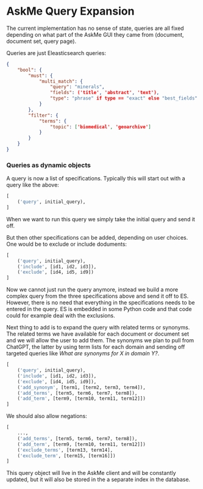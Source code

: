 # AskMe Query Expansion

The current implementation has no sense of state, queries are all fixed depending on what part of the AskMe GUI they came from (document, document set, query page).

Queries are just Eleasticsearch queries:

```json
{
	"bool": {
		"must": {
			"multi_match": {
				"query": "minerals", 
				"fields": ('title', 'abstract', 'text'),
				"type": "phrase" if type == "exact" else "best_fields"
			}
		},
		"filter": {
			"terms": {
				"topic": ['biomedical', 'geoarchive']
			}
		}
	}
}
```


### Queries as dynamic objects

A query is now a list of specifications. Typically this will start out with a query like the above:

```python
[
	('query', initial_query),
]
```

When we want to run this query we simply take the initial query and send it off.

But then other specifications can be added, depending on user choices. One would be to exclude or include doduments:

```python
[
	('query', initial_query),
	('include', [id1, id2, id3]),
	('exclude', [id4, id5, id9])
]
```

Now we cannot just run the query anymore, instead we build a more complex query from the three specifications above and send it off to ES. However, there is no need that everything in the specifications needs to be entered in the query. ES is embedded in some Python code and that code could for example deal with the exclusions.

Next thing to add is to expand the query with related terms or synonyms. The related terms we have available for each document or document set and we will allow the user to add them. The synonyms we plan to pull from ChatGPT, the latter by  using term lists for each domain and sending off targeted queries like *What are synonyms for X in domain Y?*.

```python
[
	('query', initial_query),
	('include', [id1, id2, id3]),
	('exclude', [id4, id5, id9]),
	('add_synonym', [term1, [term2, term3, term4]),
	('add_terms', [term5, term6, term7, term8]),
	('add_term', [term9, [term10, term11, term12]])
]
```

We should also allow negations:

```python
[
	...,
	('add_terms', [term5, term6, term7, term8]),
	('add_term', [term9, [term10, term11, term12]])
	('exclude_terms', [term13, term14],
	('exclude_term', [term15, [term16]])
]
```

This query object will live in the AskMe client and will be constantly updated, but it will also be stored in the a separate index in the database.

